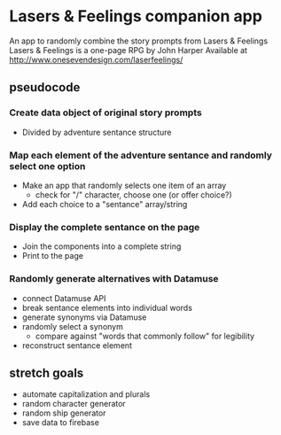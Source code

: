 # Lasers & Feelings companion app
An app to randomly combine the story prompts from Lasers & Feelings
Lasers & Feelings is a one-page RPG by John Harper
Available at http://www.onesevendesign.com/laserfeelings/

## pseudocode

### Create data object of original story prompts
- Divided by adventure sentance structure

### Map each element of the adventure sentance and randomly select one option
- Make an app that randomly selects one item of an array
  - check for "/" character, choose one (or offer choice?)
- Add each choice to a "sentance" array/string

### Display the complete sentance on the page
- Join the components into a complete string
- Print to the page 

### Randomly generate alternatives with Datamuse
- connect Datamuse API
- break sentance elements into individual words
- generate synonyms via Datamuse
- randomly select a synonym
  - compare against "words that commonly follow" for legibility
- reconstruct sentance element

## stretch goals
- automate capitalization and plurals
- random character generator
- random ship generator
- save data to firebase